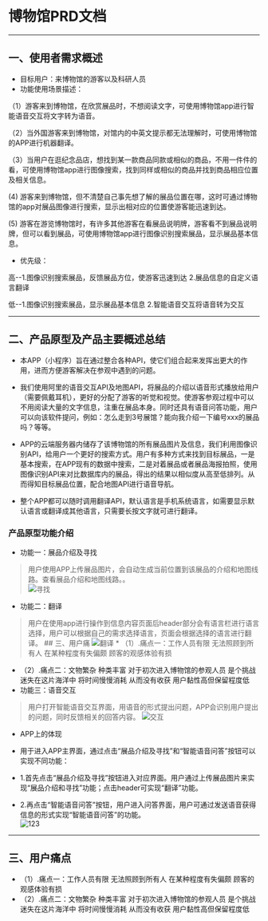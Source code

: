 
# 博物馆PRD文档
************
## 一、使用者需求概述
* 目标用户：来博物馆的游客以及科研人员
* 功能使用场景描述：

（1）游客来到博物馆，在欣赏展品时，不想阅读文字，可使用博物馆app进行智能语音交互将文字转为语音。

（2）当外国游客来到博物馆，对馆内的中英文提示都无法理解时，可使用博物馆的APP进行机器翻译。

（3）当用户在逛纪念品店，想找到某一款商品同款或相似的商品，不用一件件的看，可使用博物馆app进行图像搜索，找到同样或相似的商品并找到商品相应位置及相关信息。

 (4) 游客来到博物馆，但不清楚自己事先想了解的展品位置在哪，这时可通过博物馆的app对展品图像进行搜索，显示出相对应的位置使游客能迅速到达。

 (5) 游客在游览博物馆时，有许多其他游客在看展品说明牌，游客看不到展品说明牌，但可以看到展品，可使用博物馆app进行图像识别搜索展品，显示展品基本信息。

* 优先级：

高--1.图像识别搜索展品，反馈展品方位，使游客迅速到达
  2.展品信息的自定义语言翻译

低--1.图像识别搜索展品，显示展品基本信息
    2.智能语音交互将语音转为交互
****************
## 二、产品原型及产品主要概述总结
* 本APP（小程序）旨在通过整合各种API，使它们组合起来发挥出更大的作用，进而方便游客解决在参观中遇到的问题。

* 我们使用阿里的语音交互API及地图API，将展品的介绍以语音形式播放给用户（需要佩戴耳机），更好的分配了游客的听觉和视觉。使游客参观过程中可以不用阅读大量的文字信息，注重在展品本身。同时还具有语音问答功能，用户可以向该软件提问，例如：怎么走到3号展馆？能向我介绍一下编号xxx的展品吗？等等。

* APP的云端服务器内储存了该博物馆的所有展品图片及信息，我们利用图像识别API，给用户一个更好的搜索方式。用户有多种方式来找到目标展品，一是基本搜索，在APP现有的数据中搜索，二是对着展品或者展品海报拍照，使用图像识别API来对比数据库内的展品，得出的结果以相似度从高至低排列。从而得知目标展品位置，配合地图API进行语音导航。

* 整个APP都可以随时调用翻译API，默认语言是手机系统语言，如需要显示默认语言或翻译成其他语言，只需要长按文字就可进行翻译。
### 产品原型功能介绍
* 功能一：展品介绍及寻找	
>用户使用APP上传展品图片，会自动生成当前位置到该展品的介绍和地图线路。查看展品介绍和地图线路。。	
![寻找](https://images.gitee.com/uploads/images/2019/1112/232517_e36c4797_1648154.png "寻找.png")	


* 功能二：翻译	
>用户在使用app进行操作到信息内容页面后header部分会有语言栏进行语言选择，用户可以根据自己的需求选择语言，页面会根据选择的语言进行翻译。	## 三、用户痛
![翻译](https://images.gitee.com/uploads/images/2019/1112/232547_50e8a573_1648154.jpeg "翻译.jpg")	* （1）.痛点一：工作人员有限 无法照顾到所有人 在某种程度有失偏颇 顾客的观感体验有损
* （2）.痛点二：文物繁杂 种类丰富 对于初次进入博物馆的参观人员 是个挑战 迷失在这片海洋中 将时间慢慢消耗 从而没有收获 用户黏性高但保留程度低
* 功能三：语音交互	
>用户打开智能语音交互界面，用语音的形式提出问题，APP会识别用户提出的问题，同时反馈相关的回答内容。	
![交互](https://images.gitee.com/uploads/images/2019/1112/232616_3f968ece_1648154.jpeg "交互.jpg")	
* APP上的体现	
* 用于进入APP主界面，通过点击“展品介绍及寻找”和“智能语音问答”按钮可以实现不同功能：	

* 1.首先点击“展品介绍及寻找”按钮进入对应界面。用户通过上传展品图片来实现“展品介绍和寻找”功能；点击header可实现“翻译”功能。	

* 2.再点击“智能语音问答”按钮，用户进入问答界面，用户可通过发送语音获得信息的形式实现“智能语音问答”的功能。	
![123](https://images.gitee.com/uploads/images/2019/1112/232735_55d0f32e_1648154.png "123.png")
****************
## 三、用户痛点
* （1）.痛点一：工作人员有限 无法照顾到所有人 在某种程度有失偏颇 顾客的观感体验有损
* （2）.痛点二：文物繁杂 种类丰富 对于初次进入博物馆的参观人员 是个挑战 迷失在这片海洋中 将时间慢慢消耗 从而没有收获 用户黏性高但保留程度低
